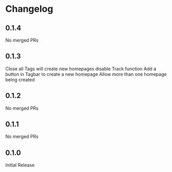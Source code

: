 # Changelog

<!-- <START NEW CHANGELOG ENTRY> -->

## 0.1.4

No merged PRs

<!-- <END NEW CHANGELOG ENTRY> -->

## 0.1.3

Close all Tags will create new homepages
disable Track function
Add a button in Tagbar to create a new homepage
Allow more than one homepage being created

## 0.1.2

No merged PRs

## 0.1.1

No merged PRs

## 0.1.0
Initial Release
